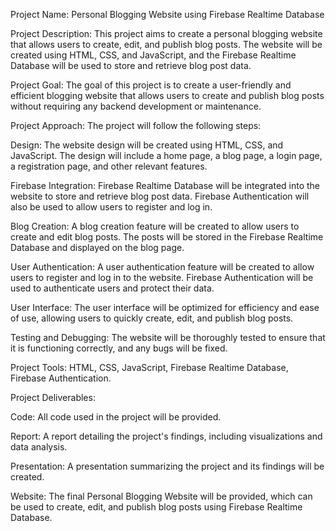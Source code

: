 Project Name: Personal Blogging Website using Firebase Realtime Database

Project Description: This project aims to create a personal blogging website that allows users to create, edit, and publish blog posts. The website will be created using HTML, CSS, and JavaScript, and the Firebase Realtime Database will be used to store and retrieve blog post data.

Project Goal: The goal of this project is to create a user-friendly and efficient blogging website that allows users to create and publish blog posts without requiring any backend development or maintenance.

Project Approach: The project will follow the following steps:

Design: The website design will be created using HTML, CSS, and JavaScript. The design will include a home page, a blog page, a login page, a registration page, and other relevant features.

Firebase Integration: Firebase Realtime Database will be integrated into the website to store and retrieve blog post data. Firebase Authentication will also be used to allow users to register and log in.

Blog Creation: A blog creation feature will be created to allow users to create and edit blog posts. The posts will be stored in the Firebase Realtime Database and displayed on the blog page.

User Authentication: A user authentication feature will be created to allow users to register and log in to the website. Firebase Authentication will be used to authenticate users and protect their data.

User Interface: The user interface will be optimized for efficiency and ease of use, allowing users to quickly create, edit, and publish blog posts.

Testing and Debugging: The website will be thoroughly tested to ensure that it is functioning correctly, and any bugs will be fixed.

Project Tools: HTML, CSS, JavaScript, Firebase Realtime Database, Firebase Authentication.

Project Deliverables:

Code: All code used in the project will be provided.

Report: A report detailing the project's findings, including visualizations and data analysis.

Presentation: A presentation summarizing the project and its findings will be created.

Website: The final Personal Blogging Website will be provided, which can be used to create, edit, and publish blog posts using Firebase Realtime Database.
